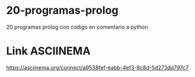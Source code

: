# 20-programas-prolog
20 programas prolog con codigo en comentario a python 
# Link ASCIINEMA
 https://asciinema.org/connect/a9538fef-eabb-4ef3-8c8d-5d273dd797c7
